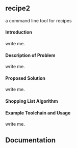 ## recipe2 ##
a command line tool for recipes
#### Introduction ####
write me.
#### Description of Problem ####
write me.
#### Proposed Solution ####
write me.
#### Shopping List Algorithm ####
#### Example Toolchain and Usage ####
write me.
## Documentation
